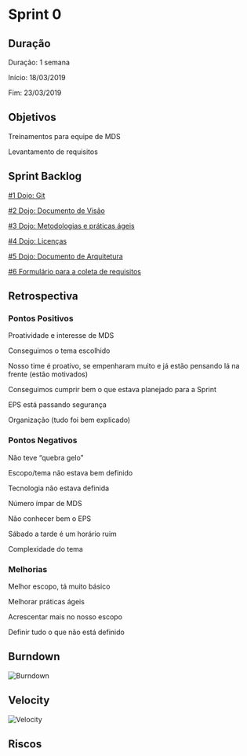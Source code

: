 # Sprint 0

## Duração

Duração: 1 semana

Início: 18/03/2019

Fim: 23/03/2019

## Objetivos

Treinamentos para equipe de MDS

Levantamento de requisitos


## Sprint Backlog

[#1 Dojo: Git](https://github.com/fga-eps-mds/2019.1-aix/issues/1)

[#2 Dojo: Documento de Visão](https://github.com/fga-eps-mds/2019.1-aix/issues/2)

[#3 Dojo: Metodologias e práticas ágeis](https://github.com/fga-eps-mds/2019.1-aix/issues/3)

[#4 Dojo: Licenças](https://github.com/fga-eps-mds/2019.1-aix/issues/4)

[#5 Dojo: Documento de Arquitetura](https://github.com/fga-eps-mds/2019.1-aix/issues/5)

[#6 Formulário para a coleta de requisitos](https://github.com/fga-eps-mds/2019.1-aix/issues/6)


## Retrospectiva

### Pontos Positivos

Proatividade e interesse de MDS

Conseguimos o tema escolhido

Nosso time é proativo, se empenharam muito e já estão pensando lá na frente (estão motivados)

Conseguimos cumprir bem o que estava planejado para a Sprint

EPS está passando segurança

Organização (tudo foi bem explicado)


### Pontos Negativos

Não teve “quebra gelo”

Escopo/tema não estava bem definido

Tecnologia não estava definida

Número ímpar de MDS

Não conhecer bem o EPS

Sábado a tarde é um horário ruim

Complexidade do tema


### Melhorias

Melhor escopo, tá muito básico

Melhorar práticas ágeis

Acrescentar mais no nosso escopo

Definir tudo o que não está definido


## Burndown

![Burndown](https://imgur.com/dId8od7.png)

## Velocity

![Velocity](https://imgur.com/PIuv3Qv.png)

## Riscos
